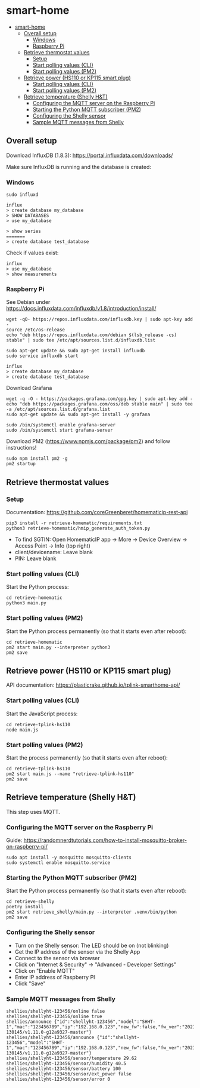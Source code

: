 # smart-home
- [smart-home](#smart-home)
  - [Overall setup](#overall-setup)
    - [Windows](#windows)
    - [Raspberry Pi](#raspberry-pi)
  - [Retrieve thermostat values](#retrieve-thermostat-values)
    - [Setup](#setup)
    - [Start polling values (CLI)](#start-polling-values-cli)
    - [Start polling values (PM2)](#start-polling-values-pm2)
  - [Retrieve power (HS110 or KP115 smart plug)](#retrieve-power-hs110-or-kp115-smart-plug)
    - [Start polling values (CLI)](#start-polling-values-cli-1)
    - [Start polling values (PM2)](#start-polling-values-pm2-1)
  - [Retrieve temperature (Shelly H&T)](#retrieve-temperature-shelly-ht)
    - [Configuring the MQTT server on the Raspberry Pi](#configuring-the-mqtt-server-on-the-raspberry-pi)
    - [Starting the Python MQTT subscriber (PM2)](#starting-the-python-mqtt-subscriber-pm2)
    - [Configuring the Shelly sensor](#configuring-the-shelly-sensor)
    - [Sample MQTT messages from Shelly](#sample-mqtt-messages-from-shelly)

## Overall setup
Download InfluxDB (1.8.3): https://portal.influxdata.com/downloads/

Make sure InfluxDB is running and the database is created:

### Windows 
```
sudo influxd 

influx
> create database my_database
> SHOW DATABASES
> use my_database

> show series
=======
> create database test_database
```

Check if values exist: 
```
influx
> use my_database
> show measurements
```

### Raspberry Pi 
See Debian under https://docs.influxdata.com/influxdb/v1.8/introduction/install/

```
wget -qO- https://repos.influxdata.com/influxdb.key | sudo apt-key add -
source /etc/os-release
echo "deb https://repos.influxdata.com/debian $(lsb_release -cs) stable" | sudo tee /etc/apt/sources.list.d/influxdb.list

sudo apt-get update && sudo apt-get install influxdb
sudo service influxdb start

influx
> create database my_database
> create database test_database
``` 

Download Grafana
```
wget -q -O - https://packages.grafana.com/gpg.key | sudo apt-key add -
echo "deb https://packages.grafana.com/oss/deb stable main" | sudo tee -a /etc/apt/sources.list.d/grafana.list
sudo apt-get update && sudo apt-get install -y grafana

sudo /bin/systemctl enable grafana-server
sudo /bin/systemctl start grafana-server
```


Download PM2 (https://www.npmjs.com/package/pm2) and follow instructions! 
```
sudo npm install pm2 -g
pm2 startup
```

## Retrieve thermostat values

### Setup

Documentation: https://github.com/coreGreenberet/homematicip-rest-api

```
pip3 install -r retrieve-homematic/requirements.txt
python3 retrieve-homematic/hmip_generate_auth_token.py
```

- To find SGTIN: Open HomematicIP app -> More -> Device Overview -> Access Point -> Info (top right)
- client/devicename: Leave blank
- PIN: Leave blank

### Start polling values (CLI)

Start the Python process: 

``` 
cd retrieve-homematic
python3 main.py
``` 

### Start polling values (PM2)
Start the Python process permanently (so that it starts even after reboot): 
```
cd retrieve-homematic
pm2 start main.py --interpreter python3
pm2 save
```


## Retrieve power (HS110 or KP115 smart plug)

API documentation: https://plasticrake.github.io/tplink-smarthome-api/


### Start polling values (CLI)
Start the JavaScript process:

```
cd retrieve-tplink-hs110
node main.js
```

### Start polling values (PM2)

Start the process permanently (so that it starts even after reboot): 
```
cd retrieve-tplink-hs110
pm2 start main.js --name "retrieve-tplink-hs110"
pm2 save
```



## Retrieve temperature (Shelly H&T)
This step uses MQTT.

### Configuring the MQTT server on the Raspberry Pi
Guide: https://randomnerdtutorials.com/how-to-install-mosquitto-broker-on-raspberry-pi/

```
sudo apt install -y mosquitto mosquitto-clients
sudo systemctl enable mosquitto.service
```

### Starting the Python MQTT subscriber (PM2)

Start the Python process permanently (so that it starts even after reboot): 
```
cd retrieve-shelly
poetry install
pm2 start retrieve_shelly/main.py --interpreter .venv/bin/python
pm2 save
```


### Configuring the Shelly sensor

- Turn on the Shelly sensor: The LED should be on (not blinking)
- Get the IP address of the sensor via the Shelly App
- Connect to the sensor via browser
- Click on "Internet & Security" -> "Advanced - Developer Settings"
- Click on "Enable MQTT"
- Enter IP address of Raspberry PI
- Click "Save"


### Sample MQTT messages from Shelly

```
shellies/shellyht-123456/online false
shellies/shellyht-123456/online true
shellies/announce {"id":"shellyht-123456","model":"SHHT-1","mac":"123456789","ip":"192.168.0.123","new_fw":false,"fw_ver":"20210710-130145/v1.11.0-g12a9327-master"}
shellies/shellyht-123456/announce {"id":"shellyht-123456","model":"SHHT-1","mac":"123456789","ip":"192.168.0.123","new_fw":false,"fw_ver":"20210710-130145/v1.11.0-g12a9327-master"}
shellies/shellyht-123456/sensor/temperature 29.62
shellies/shellyht-123456/sensor/humidity 40.5
shellies/shellyht-123456/sensor/battery 100
shellies/shellyht-123456/sensor/ext_power false
shellies/shellyht-123456/sensor/error 0
```


